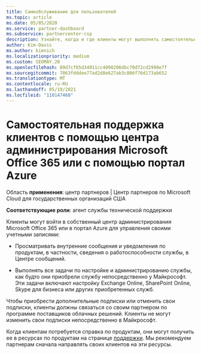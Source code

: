 ```yaml
---
title: Самообслуживание для пользователей
ms.topic: article
ms.date: 05/05/2020
ms.service: partner-dashboard
ms.subservice: partnercenter-csp
description: Узнайте, когда и где клиенты могут выполнять самостоятельную поддержку для управления собственными учетными записями, а также когда они должны обратиться к своему партнеру поставщика облачных решений.
author: Kim-Davis
ms.author: kimnich
ms.localizationpriority: medium
ms.custom: SEOMAY.20
ms.openlocfilehash: 89d7cf65d34911cc4098206dbc70d72cd2998e7f
ms.sourcegitcommit: 7063fdddee77ad2d8e627ab3c806f76d173ab652
ms.translationtype: MT
ms.contentlocale: ru-RU
ms.lasthandoff: 05/19/2021
ms.locfileid: "110147468"
---
```

# <a name="customer-self-support-through-microsoft-office-365-admin-center-or-through-the-azure-portal"></a>Самостоятельная поддержка клиентов с помощью центра администрирования Microsoft Office 365 или с помощью портал Azure

Область **применения**: центр партнеров | Центр партнеров по Microsoft Cloud для государственных организаций США

**Соответствующие роли**: агент службы технической поддержки

Клиенты могут войти в собственный центр администрирования Microsoft Office 365 или в портал Azure для управления своими учетными записями:

- Просматривать внутренние сообщения и уведомления по продуктам, в частности, сведения о работоспособности службы, в Центре сообщений.

- Выполнять все задачи по настройке и администрированию службы, как будто они приобрели службу непосредственно у Майкрософт. Эти задачи включают настройку Exchange Online, SharePoint Online, Skype для бизнеса или других приобретенных служб.

Чтобы приобрести дополнительные подписки или отменить свои подписки, клиенты должны связаться со своим партнером по программе поставщиков облачных решений. Клиенты не могут изменить свои подписки непосредственно в Майкрософт.

Когда клиентам потребуется справка по продуктам, они могут получить ее в ресурсах по продуктам на странице [поддержки](https://partnercenter.microsoft.com/partner/support). Мы рекомендуем партнерам сначала направлять своих клиентов на эти ресурсы.

 

 



